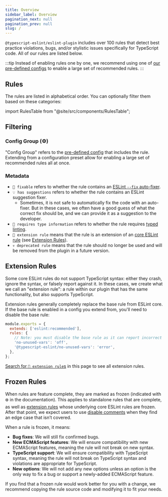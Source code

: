 ```yaml
---
title: Overview
sidebar_label: Overview
pagination_next: null
pagination_prev: null
slug: /
---
```


`@typescript-eslint/eslint-plugin` includes over 100 rules that detect best practice violations, bugs, and/or stylistic issues specifically for TypeScript code. All of our rules are listed below.

:::tip
Instead of enabling rules one by one, we recommend using one of [our pre-defined configs](/users/configs) to enable a large set of recommended rules.
:::

## Rules

The rules are listed in alphabetical order. You can optionally filter them based on these categories:

import RulesTable from "@site/src/components/RulesTable";

<RulesTable />

## Filtering

### Config Group (⚙️)

"Config Group" refers to the [pre-defined config](/users/configs) that includes the rule. Extending from a configuration preset allow for enabling a large set of recommended rules all at once.

### Metadata

- `🔧 fixable` refers to whether the rule contains an [ESLint `--fix` auto-fixer](https://eslint.org/docs/latest/use/command-line-interface#--fix).
- `💡 has suggestions` refers to whether the rule contains an ESLint suggestion fixer.
  - Sometimes, it is not safe to automatically fix the code with an auto-fixer. But in these cases, we often have a good guess of what the correct fix should be, and we can provide it as a suggestion to the developer.
- `💭 requires type information` refers to whether the rule requires [typed linting](/getting-started/typed-linting).
- `🧱 extension rule` means that the rule is an extension of an [core ESLint rule](https://eslint.org/docs/latest/rules) (see [Extension Rules](#extension-rules)).
- `💀 deprecated rule` means that the rule should no longer be used and will be removed from the plugin in a future version.

## Extension Rules

Some core ESLint rules do not support TypeScript syntax: either they crash, ignore the syntax, or falsely report against it.
In these cases, we create what we call an "extension rule": a rule within our plugin that has the same functionality, but also supports TypeScript.

Extension rules generally completely replace the base rule from ESLint core.
If the base rule is enabled in a config you extend from, you'll need to disable the base rule:

```js
module.exports = {
  extends: ['eslint:recommended'],
  rules: {
    // Note: you must disable the base rule as it can report incorrect errors
    'no-unused-vars': 'off',
    '@typescript-eslint/no-unused-vars': 'error',
  },
};
```

[Search for `🧱 extension rule`s](?=extension#rules) in this page to see all extension rules.

## Frozen Rules

When rules are feature complete, they are marked as frozen (indicated with ❄️ in the documentation). This applies to standalone rules that are complete, as well as [extension rules](#extension-rules) whose underlying core ESLint rules are frozen. After that point, we expect users to use [disable comments](https://eslint.org/docs/latest/use/configure/rules#using-configuration-comments-1) when they find an edge case that isn’t covered.

When a rule is frozen, it means:

- **Bug fixes**: We will still fix confirmed bugs.
- **New ECMAScript features**: We will ensure compatibility with new ECMAScript features, meaning the rule will not break on new syntax.
- **TypeScript support**: We will ensure compatibility with TypeScript syntax, meaning the rule will not break on TypeScript syntax and violations are appropriate for TypeScript.
- **New options**: We will not add any new options unless an option is the only way to fix a bug or support a newly-added ECMAScript feature.

If you find that a frozen rule would work better for you with a change, we recommend copying the rule source code and modifying it to fit your needs.
